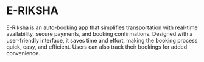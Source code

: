 # E-RIKSHA
E-Riksha is an auto-booking app that simplifies transportation with real-time availability, secure payments, and booking confirmations. Designed with a user-friendly interface, it saves time and effort, making the booking process quick, easy, and efficient. Users can also track their bookings for added convenience.
